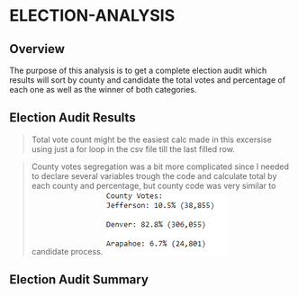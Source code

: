 # ELECTION-ANALYSIS

## Overview
The purpose of this analysis is to get a complete election audit which results will sort by county and candidate the total votes and percentage of each one as well as the winner of both categories.

## Election Audit Results
>Total vote count might be the easiest calc made in this excersise using just a for loop in the csv file till the last filled row.

>County votes segregation was a bit more complicated since I needed to declare several variables trough the code and calculate total by each county and percentage, but county code was very similar to candidate process.
![results_by_county](https://github.com/franciscomg90/ELECTION-ANALYSIS/blob/main/Resources/results%20by%20county.PNG)
>
## Election Audit Summary
